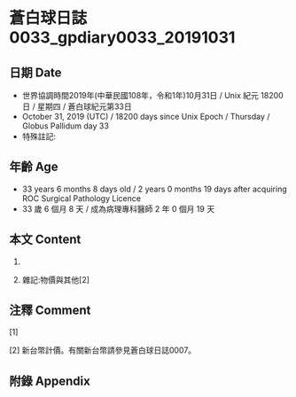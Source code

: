 # 蒼白球日誌0033_gpdiary0033_20191031 #

## 日期 Date ##

* 世界協調時間2019年(中華民國108年，令和1年)10月31日 / Unix 紀元 18200 日 / 星期四 / 蒼白球紀元第33日
* October 31, 2019 (UTC) / 18200 days since Unix Epoch / Thursday / Globus Pallidum day 33
* 特殊註記:

## 年齡 Age ##

* 33 years 6 months 8 days old / 2 years 0 months 19 days after acquiring ROC Surgical Pathology Licence
* 33 歲 6 個月 8 天 / 成為病理專科醫師 2 年 0 個月 19 天

## 本文 Content ##

1. 

    
2. 雜記:物價與其他[2]

    

## 注釋 Comment ##

[1] 


[2] 新台幣計價。有關新台幣請參見蒼白球日誌0007。



## 附錄 Appendix ##

